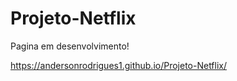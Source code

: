 # Projeto-Netflix

Pagina em desenvolvimento!

https://andersonrodrigues1.github.io/Projeto-Netflix/
